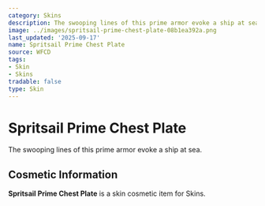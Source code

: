 ```yaml
---
category: Skins
description: The swooping lines of this prime armor evoke a ship at sea.
image: ../images/spritsail-prime-chest-plate-08b1ea392a.png
last_updated: '2025-09-17'
name: Spritsail Prime Chest Plate
source: WFCD
tags:
- Skin
- Skins
tradable: false
type: Skin
---
```


# Spritsail Prime Chest Plate

The swooping lines of this prime armor evoke a ship at sea.

## Cosmetic Information

**Spritsail Prime Chest Plate** is a skin cosmetic item for Skins.

